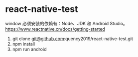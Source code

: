 # react-native-test

window  必须安装的依赖有：Node、JDK 和 Android Studio。
https://www.reactnative.cn/docs/getting-started

1. git clone git@github.com:quency2019/react-native-test.git
2. npm install
3. npm run android
